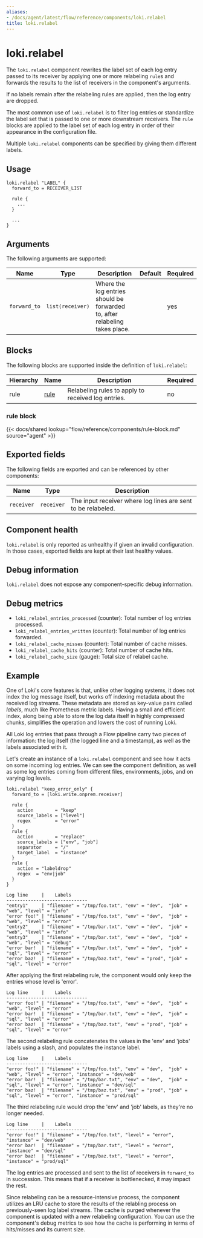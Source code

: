 ```yaml
---
aliases:
- /docs/agent/latest/flow/reference/components/loki.relabel
title: loki.relabel
---
```


# loki.relabel

The `loki.relabel` component rewrites the label set of each log entry passed to
its receiver by applying one or more relabeling `rule`s and forwards the
results to the list of receivers in the component's arguments.

<!-- TODO(@tpaschalis) Add note about loki.transform
  To manipulate the log entry itself, you can look at the loki.transform
  component which allows you to run one or more 'stages' on the log entries.
 -->

If no labels remain after the relabeling rules are applied, then the log entry
are dropped.

The most common use of `loki.relabel` is to filter log entries or standardize
the label set that is passed to one or more downstream receivers. The `rule`
blocks are applied to the label set of each log entry in order of their
appearance in the configuration file.

Multiple `loki.relabel` components can be specified by giving them
different labels.

## Usage

```river
loki.relabel "LABEL" {
  forward_to = RECEIVER_LIST

  rule {
    ...
  }

  ...
}
```

## Arguments

The following arguments are supported:

Name | Type | Description | Default | Required
---- | ---- | ----------- | ------- | --------
`forward_to` | `list(receiver)` | Where the log entries should be forwarded to, after relabeling takes place. | | yes

## Blocks

The following blocks are supported inside the definition of `loki.relabel`:

Hierarchy | Name | Description | Required
--------- | ---- | ----------- | --------
rule | [rule][] | Relabeling rules to apply to received log entries. | no

[rule]: #rule-block

### rule block

{{< docs/shared lookup="flow/reference/components/rule-block.md" source="agent" >}}

## Exported fields

The following fields are exported and can be referenced by other components:

Name | Type | Description
---- | ---- | -----------
`receiver` | `receiver` | The input receiver where log lines are sent to be relabeled.

## Component health

`loki.relabel` is only reported as unhealthy if given an invalid configuration.
In those cases, exported fields are kept at their last healthy values.

## Debug information

`loki.relabel` does not expose any component-specific debug information.

## Debug metrics


* `loki_relabel_entries_processed` (counter): Total number of log entries processed.
* `loki_relabel_entries_written` (counter): Total number of log entries forwarded.
* `loki_relabel_cache_misses` (counter): Total number of cache misses.
* `loki_relabel_cache_hits` (counter): Total number of cache hits.
* `loki_relabel_cache_size` (gauge): Total size of relabel cache.

## Example

One of Loki's core features is that, unlike other logging systems, it does not
index the log message itself, but works off indexing metadata about the
received log streams. These metadata are stored as key-value pairs called
_labels_, much like Prometheus metric labels. Having a small and efficient
index, along being able to store the log data itself in highly compressed
chunks, simplifies the operation and lowers the cost of running Loki.

All Loki log entries that pass through a Flow pipeline carry two pieces of
information: the log itself (the logged line and a timestamp), as well as the
labels associated with it.

Let's create an instance of a `loki.relabel` component and see how it acts on
some incoming log entries. We can see the component definition, as well as some
log entries coming from different files, environments, jobs, and on varying log
levels.

```river
loki.relabel "keep_error_only" {
  forward_to = [loki.write.onprem.receiver]

  rule {
    action        = "keep"
    source_labels = ["level"]
    regex         = "error"
  }
  rule {
    action        = "replace"
    source_labels = ["env", "job"]
    separator     = "/"
    target_label  = "instance"
  }
  rule {
    action = "labeldrop"
    regex  = "env|job"
  }
}
```

```
Log line     |    Labels
------------------------------
"entry1"     | "filename" = "/tmp/foo.txt", "env" = "dev",  "job" = "web", "level" = "info"
"error foo!" | "filename" = "/tmp/foo.txt", "env" = "dev",  "job" = "web", "level" = "error"
"entry2"     | "filename" = "/tmp/bar.txt", "env" = "dev",  "job" = "web", "level" = "info"
"entry3"     | "filename" = "/tmp/bar.txt", "env" = "dev",  "job" = "web", "level" = "debug"
"error bar!  | "filename" = "/tmp/bar.txt", "env" = "dev",  "job" = "sql", "level" = "error"
"error baz!  | "filename" = "/tmp/baz.txt", "env" = "prod", "job" = "sql", "level" = "error"
```

After applying the first relabeling rule, the component would only keep the entries whose level is 'error'.

```
Log line     |    Labels
------------------------------
"error foo!" | "filename" = "/tmp/foo.txt", "env" = "dev",  "job" = "web", "level" = "error"
"error bar!  | "filename" = "/tmp/bar.txt", "env" = "dev",  "job" = "sql", "level" = "error"
"error baz!  | "filename" = "/tmp/baz.txt", "env" = "prod", "job" = "sql", "level" = "error"
```

The second relabeling rule concatenates the values in the 'env' and 'jobs'
labels using a slash, and populates the instance label.

```
Log line     |    Labels
------------------------------
"error foo!" | "filename" = "/tmp/foo.txt", "env" = "dev",  "job" = "web", "level" = "error", "instance" = "dev/web"
"error bar!  | "filename" = "/tmp/bar.txt", "env" = "dev",  "job" = "sql", "level" = "error", "instance" = "dev/sql"
"error baz!  | "filename" = "/tmp/baz.txt", "env" = "prod", "job" = "sql", "level" = "error", "instance" = "prod/sql"
```

The third relabeling rule would drop the 'env' and 'job' labels, as they're no
longer needed.

```
Log line     |    Labels
------------------------------
"error foo!" | "filename" = "/tmp/foo.txt", "level" = "error", "instance" = "dev/web"
"error bar!  | "filename" = "/tmp/bar.txt", "level" = "error", "instance" = "dev/sql"
"error baz!  | "filename" = "/tmp/baz.txt", "level" = "error", "instance" = "prod/sql"
```

The log entries are processed and sent to the list of receivers in `forward_to`
in succession. This means that if a receiver is bottlenecked, it may impact the
rest.

Since relabeling can be a resource-intensive process, the component utilizes
an LRU cache to store the results of the relabling process on previously-seen
log label streams. The cache is purged whenever the component is updated with
a new relabeling configuration. You can use the component's debug metrics to
see how the cache is performing in terms of hits/misses and its current size.
